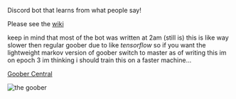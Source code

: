 Discord bot that learns from what people say!

Please see the [wiki](https://github.com/gooberinc/goober/wiki)

keep in mind that most of the bot was written at 2am (still is)
this is like way slower then regular goober due to like *tensorflow* so if you want the lightweight markov version of goober switch to master
as of writing this im on epoch 3 im thinking i should train this on a faster machine...

[Goober Central](https://github.com/whatdidyouexpect/goober-central)

![the goober](https://goober.whatdidyouexpect.eu/imgs/goobs/goobs.png)
